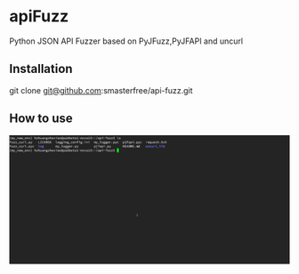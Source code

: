 
# apiFuzz

Python JSON API Fuzzer based on PyJFuzz,PyJFAPI and uncurl

## Installation

git clone git@github.com:smasterfree/api-fuzz.git

## How to use

![optimized](doc/demo.gif)
